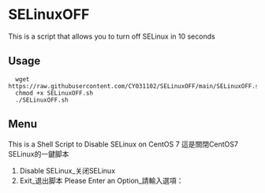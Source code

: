 # SELinuxOFF
This is a script that allows you to turn off SELinux in 10 seconds

## Usage
      wget https://raw.githubusercontent.com/CY031102/SELinuxOFF/main/SELinuxOFF.sh
      chmod +x SELinuxOFF.sh
      ./SELinuxOFF.sh

## Menu
This is a Shell Script to Disable SELinux on CentOS 7
這是關閉CentOS7 SELinux的一鍵脚本
1. Disable SELinux_关闭SELinux
0. Exit_退出脚本
Please Enter an Option_請輸入選項：

